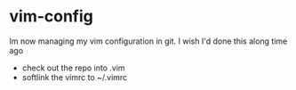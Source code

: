 vim-config
==========

Im now managing my vim configuration in git. I wish I'd done this along time ago

- check out the repo into .vim
- softlink the vimrc to ~/.vimrc
